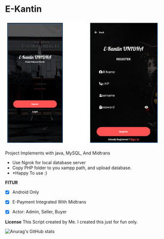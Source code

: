 # E-Kantin

![Alt text](image.png)

Project Implements with java, MySQL, And Midtrans
* Use Ngrok for local database server
* Copy PHP folder to you xampp path, and upload database.
* *Happy To use :)

**FITUR**
- [x] Android Only
- [x] E-Payment Integrated With Midtrans
- [x] Actor: Admin, Seller, Buyer


**License**
This Script created by Me. I created this just for fun only.

![Anurag's GitHub stats](https://github-readme-stats.vercel.app/api?username=parma03&theme=vue-dark&show_icons=true)
